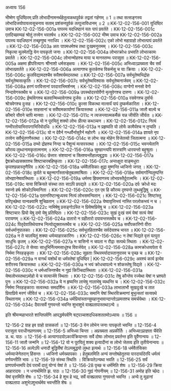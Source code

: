 अध्यायः 156

भीष्मेण युधिष्ठिरम् प्रति लोभादीनामनर्थहेतुत्वकथपूर्वकं तद्वतां गर्हणम् ॥ 1 ॥ तथा सत्सङ्गस्य लोभादिजयोपायत्वसूचनाय सताम् प्रशंसनपूर्वकं तत्पूजाविधानम् ॥ 2 ॥
KK-12-02-156-001	युधिष्ठिर उवाच 
KK-12-02-156-001a	पापस्य यदधिष्ठानं यतः पापं प्रवर्तते ।
KK-12-02-156-001c	एतदिच्छाम्यहं श्रोतुं तत्त्वेन भरतर्षभ ॥
KK-12-02-156-002	भीष्म उवाच 
KK-12-02-156-002a	पापस्य यदधिष्ठानं तच्छृणुष्व नराधिप ।
KK-12-02-156-002c	एको लोभो महाग्राहो लोभात्पापं प्रवर्तते ॥
KK-12-02-156-003a	अतः पापमधर्मश्च तथा दुःखमनुत्तमम् ।
KK-12-02-156-003c	निकृत्या मूलमेतद्धि येन पापकृतो जनाः ॥
KK-12-02-156-004a	लोभात्क्रोधः प्रभवति लोभात्कामः प्रवर्तते ।
KK-12-02-156-004c	लोभान्मोहश्च माया च मानस्तम्भः परासुता ॥
KK-12-02-156-005a	अक्षमा ह्रीपरित्यागः श्रीनाशो धर्मसङ्क्षयः ।
KK-12-02-156-005c	अभिध्याऽप्रख्यता चैव सर्वं लोभात्प्रवर्तते ॥
KK-12-02-156-006a	अत्यागश्च कुतर्कश्च विकर्मसु च याः क्रियाः ।
KK-12-02-156-006c	कुलविद्यामदश्चैव रूपैश्वर्यमदस्तथा ॥
KK-12-02-156-007a	सर्वभूतेष्वभिद्रोहः सर्वभूतेष्वसत्कृतिः ।
KK-12-02-156-007c	सर्वभूतेष्वविश्वासः सर्वभूतेष्वनार्जवम् ॥
KK-12-02-156-008a	हरणं परवित्तानां परदाराभिमर्शनम् ।
KK-12-02-156-008c	वाग्वेगो मनसो वेगो निन्दावेगस्तथैव च ॥
KK-12-02-156-009a	उपस्थोदरयोर्वेगो मृत्युवेगश्च दारुणः ।
KK-12-02-156-009c	ईर्ष्यावेगश्च बलवान्मिथ्यावेगश्च दुर्जयः ॥
KK-12-02-156-010a	रसवेगश्च दुर्वार्यः श्रोत्रवेगश्च दुःसह ।
KK-12-02-156-010c	कुत्सा विकत्था मात्सर्यं पापं दुष्कर्मकारिता ।
KK-12-02-156-010e	साहसानां च सर्वेषामकार्याणां क्रियास्तथा ॥
KK-12-02-156-011a	जातौ बाल्ये च कौमारे यौवने चापि मानवाः ।
KK-12-02-156-011c	न त्यजन्त्यात्मकर्मैकं यन्न जीर्यति जीर्यतः ॥
KK-12-02-156-012a	यो न पूरयितुं शक्यो लोभः प्रीत्या कथञ्चन ।
KK-12-02-156-012c	नित्यं गम्भीरतोयाभिरापगाभिरिवोदधिः ॥
KK-12-02-156-013a	न प्रहृष्यति यो लोभैः कामैर्यश्च न तृप्यति ।
KK-12-02-156-013c	यो न देवैर्न गन्धर्वैर्नासुरैर्न महोरगैः ॥
KK-12-02-156-014a	ज्ञायते नृप तत्त्वेन सर्वैर्भूतगणैस्तथा ।
KK-12-02-156-014c	स लोभः सह मोहेन विजेतव्यो जितात्मना ॥
KK-12-02-156-015a	दम्भो द्रोहश्च निन्दा च पैशून्यं मत्सरस्तथा ।
KK-12-02-156-015c	भवन्त्येतानि कौरव्य लुब्धानामकृतात्मनाम् ॥
KK-12-02-156-016a	सुमहान्त्यपि शास्त्राणि धारयन्तो बहुश्रुताः ।
KK-12-02-156-016c	छेत्तारः संशयानां च क्लिश्यन्तीहाल्पबुद्धयः ॥
KK-12-02-156-017a	द्वेषक्रोधप्रसक्ताश्च शिष्टाचारबहिष्कृताः ।
KK-12-02-156-017c	अन्तःक्षुरा वाङ्मधुराः कृपाश्छन्नास्तृणैरिव ॥
KK-12-02-156-018a	धर्मवैतंसिकाः क्षुद्रा मुष्णन्ति ध्वजिनो जगत् ।
KK-12-02-156-018c	कुर्वते च बहून्मार्गांस्तान्हेतुबलमाश्रिताः ।
KK-12-02-156-018e	सर्वमार्गान्विलुम्पन्ति लोभज्ञानेष्ववस्थिताः ॥
KK-12-02-156-019a	धर्मस्य ह्रियमाणस्य लोभग्रस्तैर्दुरात्मभिः ।
KK-12-02-156-019c	याया विक्रियते संस्था ततः साऽपि प्रपद्यते ॥
KK-12-02-156-020a	दर्पः क्रोधो मदः स्वप्नो हर्षः शोकोऽभिमानिता ।
KK-12-02-156-020c	एत एव हि कौरव्य दृश्यन्ते लुब्धबुद्धिषु ॥
KK-12-02-156-021a	एतानरिष्टान्बुध्यस्व नित्यं लोभसमन्वितान् ।
KK-12-02-156-021c	शिष्टांस्तु परिपृच्छेथा यान्वक्ष्यामि शुचिव्रतान् ॥
KK-12-02-156-022a	येष्वावृत्तिभयं नास्ति परलोकभयं न च ।
KK-12-02-156-022c	नामिषेषु प्रसङ्गोऽस्ति न प्रियेष्वप्रियेषु च ॥
KK-12-02-156-023a	शिष्टाचारः प्रियो येषु दमो येषु प्रतिष्ठितः ।
KK-12-02-156-023c	सुखं दुःखं समं येषां सत्यं येषां परायणम् ॥
KK-12-02-156-024a	दातारो न ग्रहीतारो दयावन्तस्तथैव च ।
KK-12-02-156-024c	पितृदेवातिथेयाश्च नित्योद्युक्तास्तथैव च ॥
KK-12-02-156-025a	सर्वोपकारिणो वीराः सर्वधर्मानुपालकाः ।
KK-12-02-156-025c	सर्वभूतहिताश्चैव सर्वदेयाश्च भारत ॥
KK-12-02-156-026a	न ते चालयितुं शक्या धर्मव्याहारकारिणः ।
KK-12-02-156-026c	न तेषां भिद्यते वृत्तं यत्पुरा साधुभिः कृतम् ॥
KK-12-02-156-027a	न त्रासिनो न चपला न रौद्राः सत्पथे स्थिताः ।
KK-12-02-156-027c	ते सेव्याः साधुभिर्नित्यमसाधूंश्च विवर्जयेत् ॥
KK-12-02-156-028a	कामक्रोधव्यपेता ये निर्ममा निरहङ्कृताः ।
KK-12-02-156-028c	सुव्रताः स्थिरमर्यादास्तानुपास्व च पृच्छ च ॥
KK-12-02-156-029a	न वागर्थं यशोर्थं वा धर्मस्तेषां युधिष्ठिर |
KK-12-02-156-029c	अवश्यं कार्य इत्येव शरीरस्य क्रियास्तथा ॥
KK-12-02-156-030a	न भयं क्रोधचापल्ये न शोकस्तेषु विद्यते ।
KK-12-02-156-030c	न धर्मध्वजिनश्चैव न गुह्यं किञ्चिदास्थिताः ॥
KK-12-02-156-031a	येष्वलोभस्तथाऽमोहो ये च सत्यार्जवे स्थिताः ।
KK-12-02-156-031c	तेषु कौन्तेय रज्येथा येषां न भ्रश्यते पुनः ॥
KK-12-02-156-032a	ये न हृष्यन्ति लाभेषु नालाभेषु व्यथन्ति च ।
KK-12-02-156-032c	निर्ममा निरहङ्काराः सत्वस्थाः समदर्शिनः ॥
KK-12-02-156-033a	लाभालाभौ सुखदुःखे च तात प्रियाप्रिये मरणं जीवितं च ।
KK-12-02-156-033c	समानि येषां स्थिरविक्रमाणां बुभुत्सतां सत्यपथे स्थितानाम् ॥
KK-12-02-156-034a	धर्मप्रियांस्तान्सुमहानुभावान्दान्तोऽप्रमत्तश्च समर्चयेथाः ।
KK-12-02-156-034c	दैवात्सर्वे गुणवन्तो भवन्ति शुभाशुभे वाक्प्रलापास्तथाऽन्ये ॥ 

इति श्रीमन्महाभारते शान्तिपर्वणि आपद्धर्मपर्वणि षट्पञ्चाशदधिकशततमोऽध्यायः ॥ 156 ॥

12-156-2 ग्राह इव ग्राहो ग्रासकर्ता ॥ 12-156-3 येन लोभेन जनाः पापकृतो भवन्ति ॥ 12-156-4 परासुता पराधीनप्राणत्वम् ॥ 12-156-5 अभिध्या चिन्ता । अप्रख्यता अप्रकीर्तिः । अभिध्याऽप्राज्ञता चैवेति ड. थ. पाठः ॥ 12-156-6 अत्यागादयोऽकार्यक्रियान्ताः सर्वे दोषाः लोभात् प्रवर्तन्त इति पूर्वेणान्वयः ॥ 12-156-11 जातौ जन्मनि ॥ 12-156-12 यो न पूरयितुं शक्य इत्यादीनां स लोभो जेतव्य इति तृतीयेनान्वयः ॥ 12-156-16 अल्पेऽपि धनादौ बुद्धिर्येषां तेऽल्पबुद्धयो लुब्धा इत्यर्थः ॥ 12-156-18 धर्मवैतंसिकाः धर्मव्याजेनेतरान् हिंसन्तः । ध्वजिनो धर्मख्यापकाः । हेतुबलमिति अन्यं सन्तोषहेतुतया पारदार्यादेरपि धर्मत्वं वर्णयन्तीति भावः ॥ 12-156-19 संस्था स्थितिः । विक्रियतेऽन्यथा भवति ॥ 12-156-25 सर्वं प्राणपर्यन्तमपि देयं परार्थे दातुं योग्यं येषां ते ॥ 12-156-28 पृच्छ च धर्ममिति शेषः ॥ 12-156-29 क्रिया आहारादयः । न धनार्थमिति झ. पाठः ॥ 12-156-30 गुह्यं गोपनीयम् ॥ 12-156-31 अमोह इति च्छेदः । येषां वृत्तमिति शेषः ॥ 12-156-34 हे शुभ हे भद्र, सर्वे वाक्प्रलापा गुणवन्तो भवन्ति । अन्ये तु मूढानां वाक्प्रलापा अशुभेऽशुभार्थमेव भवन्तीति शेषः ॥
